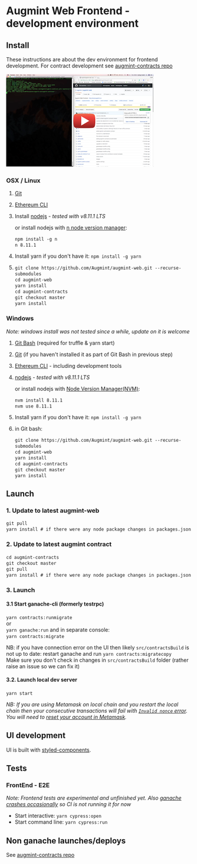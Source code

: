 # Augmint Web Frontend - development environment

## Install

These instructions are about the dev environment for frontend development. For contract development see [augmint-contracts repo](https://github.com/Augmint/augmint-contracts)

[![Osx setup video](./devenvvideo_thumbnail.png)](https://www.youtube.com/watch?v=agu5LxOcy1c)

### OSX / Linux

1.  [Git](https://git-scm.com/download)
1.  [Ethereum CLI](https://www.ethereum.org/cli)
1.  Install [nodejs](https://nodejs.org/en/download/) - _tested with v8.11.1 LTS_

    or install nodejs with [n node version manager](https://github.com/tj/n):

    ```
    npm install -g n
    n 8.11.1
    ```

1.  Install yarn if you don't have it: `npm install -g yarn`
1.  ```
    git clone https://github.com/Augmint/augmint-web.git --recurse-submodules
    cd augmint-web
    yarn install
    cd augmint-contracts
    git checkout master
    yarn install
    ```

### Windows

_Note: windows install was not tested since a while, update on it is welcome_

1.  [Git Bash](https://git-for-windows.github.io/) (required for truffle & yarn start)
1.  [Git](https://git-scm.com/download) (if you haven't installed it as part of Git Bash in previous step)
1.  [Ethereum CLI](https://www.ethereum.org/cli) - including development tools
1.  [nodejs](https://nodejs.org/en/download/) - _tested with v8.11.1 LTS_

    or install nodejs with [Node Version Manager(NVM)](https://github.com/coreybutler/nvm-windows/releases):

    ```
    nvm install 8.11.1
    nvm use 8.11.1
    ```

1.  Install yarn if you don't have it: `npm install -g yarn`
1.  in Git bash:
    ```
    git clone https://github.com/Augmint/augmint-web.git --recurse-submodules
    cd augmint-web
    yarn install
    cd augmint-contracts
    git checkout master
    yarn install
    ```

## Launch

### 1. Update to latest augmint-web

```
git pull
yarn install # if there were any node package changes in packages.json
```

### 2. Update to latest augmint contract

```
cd augmint-contracts
git checkout master
git pull
yarn install # if there were any node package changes in packages.json
```

### 3. Launch

#### 3.1 Start ganache-cli (formerly testrpc)

`yarn contracts:runmigrate`  
or  
`yarn ganache:run` and in separate console:  
`yarn contracts:migrate`

NB: if you have connection error on the UI then likely `src/contractsBuild` is not up to date: restart ganache and run `yarn contracts:migratecopy`  
Make sure you don't check in changes in `src/contractsBuild` folder (rather raise an issue so we can fix it)

#### 3.2. Launch local dev server

`yarn start`

_NB: If you are using Metamask on local chain and you restart the local chain then your consecutive transactions will fail with [`Invalid nonce` error](https://github.com/MetaMask/metamask-extension/issues/1999). You will need to [reset your account in Metamask](http://metamask.helpscoutdocs.com/article/36-resetting-an-account)._

## UI development

UI is built with [styled-components](https://www.styled-components.com/).

## Tests

### FrontEnd - E2E

_Note: Frontend tests are experimental and unfinished yet. Also [ganache crashes occasionally](https://github.com/trufflesuite/ganache-cli/issues/453#issuecomment-359954713) so CI is not running it for now_

* Start interactive: `yarn cypress:open`
* Start command line: `yarn cypress:run`

## Non ganache launches/deploys

See [augmint-contracts repo](https://github.com/Augmint/augmint-contracts)
